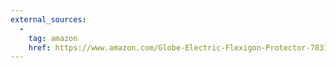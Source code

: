```yaml
---
external_sources:
  -
    tag: amazon
    href: https://www.amazon.com/Globe-Electric-Flexigon-Protector-78317/dp/B075XVGW9G/ref=asc_df_B075XVGW9G/?tag=hyprod-20&linkCode=df0&hvadid=198060760931&hvpos=1o10&hvnetw=g&hvrand=14036665391884317107&hvpone=&hvptwo=&hvqmt=&hvdev=c&hvdvcmdl=&hvlocint=&hvlocphy=1022205&hvtargid=pla-368985315827&psc=1
---
```

